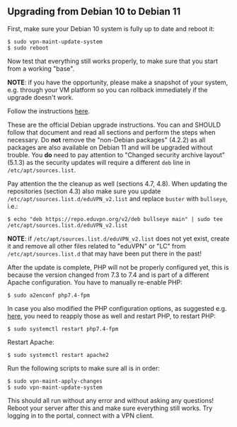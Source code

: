 ## Upgrading from Debian 10 to Debian 11

First, make sure your Debian 10 system is fully up to date and reboot it:

```
$ sudo vpn-maint-update-system
$ sudo reboot
```

Now test that everything still works properly, to make sure that you start from
a working "base".

**NOTE**: if you have the opportunity, please make a snapshot of your system, 
e.g. through your VM platform so you can rollback immediately if the upgrade
doesn't work.
 
Follow the instructions 
[here](https://www.debian.org/releases/bullseye/amd64/release-notes/ch-upgrading.en.html). 

These are the official Debian upgrade instructions. You can and SHOULD follow 
that document and read all sections and perform the steps when necessary. Do 
**not** remove the "non-Debian packages" (4.2.2) as all packages are also 
available on Debian 11 and will be upgraded without trouble. You **do** need to
pay attention to "Changed security archive layout" (5.1.3) as the security 
updates will require a different `deb` line in `/etc/apt/sources.list`.

Pay attention the the cleanup as well (sections 4.7, 4.8). When updating the 
repositories (section 4.3) also make sure you update 
`/etc/apt/sources.list.d/eduVPN_v2.list` and replace `buster` with `bullseye`, 
i.e.:

```
$ echo "deb https://repo.eduvpn.org/v2/deb bullseye main" | sudo tee /etc/apt/sources.list.d/eduVPN_v2.list
```

**NOTE**: if `/etc/apt/sources.list.d/eduVPN_v2.list` does not yet exist, 
create it and remove all other files related to "eduVPN" or "LC" from 
`/etc/apt/sources.list.d` that may have been put there in the past!

After the update is complete, PHP will not be properly configured yet, this is 
because the version changed from 7.3 to 7.4 and is part of a different Apache
configuration. You have to manually re-enable PHP:

```
$ sudo a2enconf php7.4-fpm
```

In case you also modified the PHP configuration options, as suggested e.g. 
[here](DEPLOY_DEBIAN.md#php), you need to reapply those as well and restart 
PHP, to restart PHP:

```
$ sudo systemctl restart php7.4-fpm
```

Restart Apache:

```
$ sudo systemctl restart apache2
```

Run the following scripts to make sure all is in order:

```
$ sudo vpn-maint-apply-changes
$ sudo vpn-maint-update-system
```

This should all run without any error and without asking any questions! Reboot 
your server after this and make sure everything still works. Try logging in to 
the portal, connect with a VPN client.
